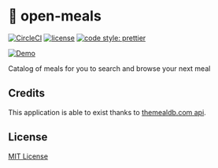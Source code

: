 # :curry: open-meals

[![CircleCI](https://circleci.com/gh/bruno02221/open-meals.svg?style=svg)](https://circleci.com/gh/bruno02221/open-meals)
[![license](https://img.shields.io/github/license/mashape/apistatus.svg)](https://opensource.org/licenses/MIT)
[![code style: prettier](https://img.shields.io/badge/code_style-prettier-ff69b4.svg?style=flat-square)](https://github.com/prettier/prettier)

[![Demo](./docs/demo.gif)]()

Catalog of meals for you to search and browse your next meal

## Credits

This application is able to exist thanks to [themealdb.com api](https://www.themealdb.com/api.php).

## License

[MIT License](https://opensource.org/licenses/MIT)

